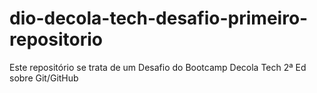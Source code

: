 # dio-decola-tech-desafio-primeiro-repositorio
Este repositório se trata de um Desafio do Bootcamp Decola Tech 2ª Ed sobre Git/GitHub
